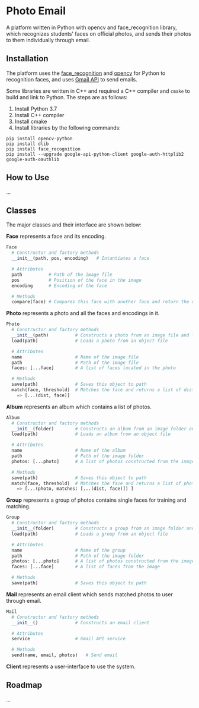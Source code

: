 # Photo Email
A platform written in Python with opencv and face_recognition library, which recognizes students' faces on official photos, and sends their photos to them individually through email.

## Installation
The platform uses the [face_recognition](https://github.com/ageitgey/face_recognition) and [opencv](https://github.com/opencv/opencv) for Python to recognition faces, and uses [Gmail API](https://developers.google.com/gmail/api/) to send emails.

Some libraries are written in C++ and required a C++ compiler and `cmake` to build and link to Python. The steps are as follows:

1. Install Python 3.7
1. Install C++ compiler
1. Install cmake
1. Install libraries by the following commands:

```
pip install opencv-python
pip install dlib
pip install face_recognition
pip install --upgrade google-api-python-client google-auth-httplib2 google-auth-oauthlib
```

## How to Use
...

## Classes

The major classes and their interface are shown below:

**Face** represents a face and its encoding.
```python
Face
  # Constructor and factory methods
  __init__(path, pos, encoding)   # Intantiates a face

  # Attributes
  path          # Path of the image file
  pos           # Position of the face in the image
  encoding      # Encoding of the face

  # Methods
  compare(face) # Compares this face with another face and return the dist
```

**Photo** represents a photo and all the faces and encodings in it.
```python
Photo
  # Constructor and factory methods
  __init__(path)          # Constructs a photo from an image file and locates all faces and encodings
  load(path)              # Loads a photo from an object file 

  # Attributes
  name                    # Name of the image file
  path                    # Path of the image file
  faces: [...face]        # A list of faces located in the photo

  # Methods
  save(path)              # Saves this object to path
  match(face, threshold)  # Matches the face and returns a list of dists and faces within threshold
    => [...(dist, face)]
```

**Album** represents an album which contains a list of photos.
```python
Album
  # Constructor and factory methods
  __init__(folder)        # Constructs an album from an image folder and locates all faces and encodings in the images
  load(path)              # Loads an album from an object file

  # Attributes
  name                    # Name of the album
  path                    # Path of the image folder
  photos: [...photo]      # A list of photos constructed from the image files

  # Methods
  save(path)              # Saves this object to path
  match(face, threshold)  # Matches the face and returns a list of photos with dists and faces within threshold
    => [...(photo, matches: [...(dist, face)]) ]
```

**Group** represents a group of photos contains single faces for training and matching.
```python
Group
  # Constructor and factory methods
  __init__(folder)        # Constructs a group from an image folder and locates all faces and encodings in the images
  load(path)              # Loads a group from an object file

  # Attributes
  name                    # Name of the group
  path                    # Path of the image folder
  photos: [...photo]      # A list of photos constructed from the image files
  faces: [...face]        # A list of faces from the image

  # Methods
  save(path)              # Saves this object to path
```

**Mail** represents an email client which sends matched photos to user through email.
```python
Mail
  # Constructor and factory methods
  __init__()              # Constructs an email client

  # Attributes
  service                 # Gmail API service

  # Methods
  send(name, email, photos)   # Send email
```

**Client** represents a user-interface to use the system.

## Roadmap
...